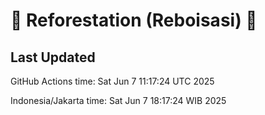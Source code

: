 
# 🌳 Reforestation (Reboisasi) 🌲

## Last Updated

GitHub Actions time: Sat Jun  7 11:17:24 UTC 2025

Indonesia/Jakarta time: Sat Jun  7 18:17:24 WIB 2025

